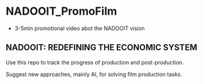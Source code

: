# NADOOIT_PromoFilm 
* 3-5min promotional video abot the NADOOIT vision 
## NADOOIT: REDEFINING THE ECONOMIC SYSTEM

Use this repo to track the progress of production and post-production.

Suggest new approaches, mainly AI, for solving film production tasks.
  
